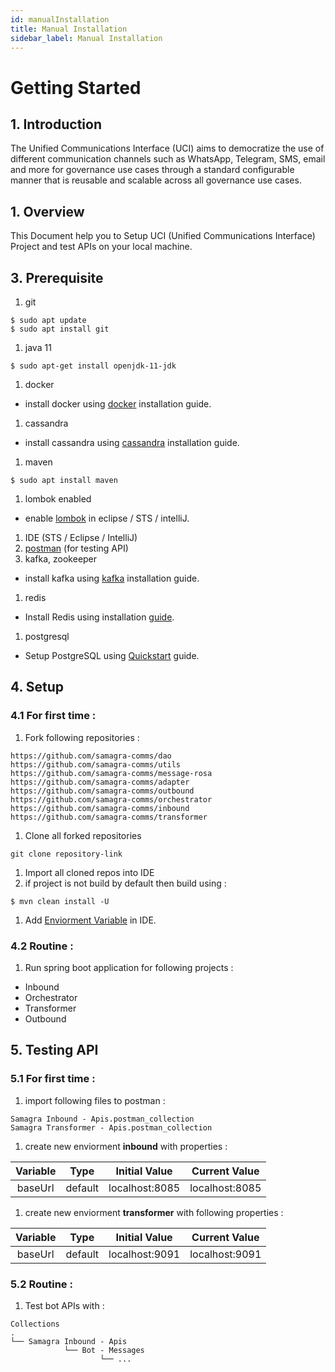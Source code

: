 ```yaml
---
id: manualInstallation
title: Manual Installation
sidebar_label: Manual Installation
---
```


# Getting Started

## 1. Introduction

The Unified Communications Interface (UCI) aims to democratize the use of different communication channels such as WhatsApp, Telegram, SMS, email and more for governance use cases through a standard configurable manner that is reusable and scalable across all governance use cases.

## 1. Overview

This Document help you to Setup UCI (Unified Communications Interface) Project and test APIs on your local machine.

## 3. Prerequisite

1. git

```
$ sudo apt update
$ sudo apt install git
```

1. java 11

```
$ sudo apt-get install openjdk-11-jdk
```

1. docker

* install docker using [docker](https://docs.docker.com/engine/install/ubuntu/) installation guide.

1. cassandra

* install cassandra using [cassandra](https://cassandra.apache.org/doc/latest/cassandra/getting\_started/installing.html) installation guide.

1. maven

```
$ sudo apt install maven
```

1. lombok enabled

* enable [lombok](https://www.baeldung.com/lombok-ide) in eclipse / STS / intelliJ.

1. IDE (STS / Eclipse / IntelliJ)
2. [postman](https://www.postman.com/downloads/) (for testing API)
3. kafka, zookeeper

* install kafka using [kafka](https://www.onlinetutorialspoint.com/kafka/how-to-install-apache-kafka-on-ubuntu-18-04.html) installation guide.

1. redis

* Install Redis using installation [guide](https://www.digitalocean.com/community/tutorials/how-to-install-and-secure-redis-on-ubuntu-18-04).

1. postgresql

* Setup PostgreSQL using [Quickstart](https://www.postgresql.org/download/linux/ubuntu/) guide.

## 4. Setup

### 4.1 For first time :

1. Fork following repositories :

```
https://github.com/samagra-comms/dao
https://github.com/samagra-comms/utils
https://github.com/samagra-comms/message-rosa
https://github.com/samagra-comms/adapter
https://github.com/samagra-comms/outbound
https://github.com/samagra-comms/orchestrator
https://github.com/samagra-comms/inbound
https://github.com/samagra-comms/transformer
```

1. Clone all forked repositories

```
git clone repository-link
```

1. Import all cloned repos into IDE
2. if project is not build by default then build using :

```
$ mvn clean install -U 
```

1. Add [Enviorment Variable](../../docs/enviormentVariableDoc.md) in IDE.

### 4.2 Routine :

1. Run spring boot application for following projects :

* Inbound
* Orchestrator
* Transformer
* Outbound

## 5. Testing API

### 5.1 For first time :

1. import following files to postman :

```
Samagra Inbound - Apis.postman_collection
Samagra Transformer - Apis.postman_collection
```

1. create new enviorment **inbound** with properties :

| Variable |   Type  |  Initial Value |  Current Value |
| :------: | :-----: | :------------: | :------------: |
|  baseUrl | default | localhost:8085 | localhost:8085 |

1. create new enviorment **transformer** with following properties :

| Variable |   Type  |  Initial Value |  Current Value |
| :------: | :-----: | :------------: | :------------: |
|  baseUrl | default | localhost:9091 | localhost:9091 |

### 5.2 Routine :

1. Test bot APIs with :

```
Collections
.
└── Samagra Inbound - Apis 
            └── Bot - Messages
                    └── ...
```
